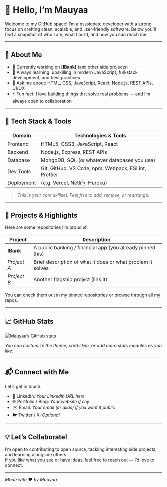 # 👋 Hello, I’m Mauyaa

Welcome to my GitHub space! I’m a passionate developer with a strong focus on crafting clean, scalable, and user‑friendly software. Below you’ll find a snapshot of who I am, what I build, and how you can reach me.

---

## 🚀 About Me

- 🔭 Currently working on **[IBank]** (and other side projects)  
- 🌱 Always learning: upskilling in modern JavaScript, full‑stack development, and best practices  
- 💬 Ask me about: HTML, CSS, JavaScript, React, Node.js, REST APIs, UI/UX  
- ⚡ Fun fact: I love building things that solve real problems — and I’m always open to collaboration  

---

## 🧰 Tech Stack & Tools

| Domain        | Technologies & Tools                    |
|---------------|------------------------------------------|
| Frontend      | HTML5, CSS3, JavaScript, React           |
| Backend       | Node.js, Express, REST APIs               |
| Database      | MongoDB, SQL (or whatever databases you use) |
| Dev Tools     | Git, GitHub, VS Code, npm, Webpack, ESLint, Prettier |
| Deployment    | (e.g. Vercel, Netlify, Heroku)           |

> *This is your core skillset. Feel free to add, remove, or rearrange.*

---

## 📂 Projects & Highlights

Here are some repositories I’m proud of:

| Project | Description |
|--------|-------------|
| **IBank** | A public banking / financial app (you already pinned this) |
| *Project A* | Brief description of what it does or what problem it solves |
| *Project B* | Another flagship project (link it) |

You can check them out in my pinned repositories or browse through all my repos.

---

## 📈 GitHub Stats

![Mauyaa’s GitHub stats](https://github-readme-stats.vercel.app/api?username=mauyaa&show_icons=true&theme=tokyonight)

*You can customize the theme, card style, or add more stats modules as you like.*

---

## 📬 Connect with Me

Let’s get in touch:

- 💼 LinkedIn: *Your LinkedIn URL here*  
- 🌐 Portfolio / Blog: *Your website if any*  
- ✉️ Email: *Your email (or alias) if you want it public*  
- 🐦 Twitter / X: *Optional*

---

## 💡 Let’s Collaborate!

I’m open to contributing to open source, tackling interesting side projects, and learning alongside others.  
If you like what you see or have ideas, feel free to reach out — I’d love to connect.

---

*Made with ❤️ by Mauyaa*

